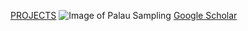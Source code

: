 [PROJECTS](https://eloralopez.github.io/pages/projects.md)
![Image of Palau Sampling](https://eloralopez.github.io/images/GGFilmsPalauEloraTaggingCoral2017PB060640.jpg)
[Google Scholar](https://scholar.google.com/citations?user=JtzXFk8AAAAJ&hl=en&oi=ao)
